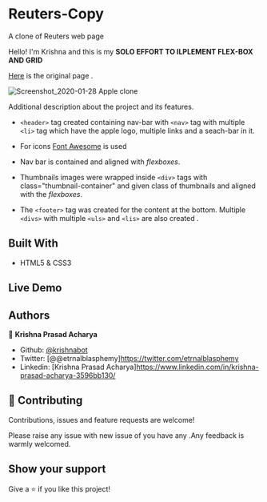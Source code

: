 # Reuters-Copy
A clone of Reuters web page 


Hello! I'm Krishna and this is my **SOLO EFFORT TO ILPLEMENT FLEX-BOX AND GRID** 


[Here](https://www.reuters.com/article/us-argentina-animals-elephant/asian-elephant-in-argentina-packs-trunk-for-long-trip-to-brazil-idUSKBN20E2J4) is the original page .

![Screenshot_2020-01-28 Apple clone]()

Additional description about the project and its features.

- `<header>` tag created containing nav-bar with `<nav>` tag with multiple `<li>` tag which have the apple logo, multiple links and a seach-bar in it.

- For icons [Font Awesome](https://fontawesome.com/) is used

- Nav bar is contained and aligned with _flexboxes_.

- Thumbnails images were wrapped inside `<div>` tags with class="thumbnail-container" and given class of thumbnails and aligned with the _flexboxes_.

- The `<footer>` tag was created for the content at the bottom. Multiple `<divs>` with multiple `<uls>` and `<lis>` are also created .

## Built With

- HTML5 & CSS3

## Live Demo


## Authors

👤 **Krishna Prasad Acharya**

- Github: [@krishnabot](https://github.com/Krishnabot)
- Twitter: [@@etrnalblasphemy]https://twitter.com/etrnalblasphemy
- Linkedin: [Krishna Prasad Acharya]https://www.linkedin.com/in/krishna-prasad-acharya-3596bb130/

## 🤝 Contributing

Contributions, issues and feature requests are welcome!

Please raise any issue with new issue of you have any .Any feedback is warmly welcomed.

## Show your support

Give a ⭐️ if you like this project!
